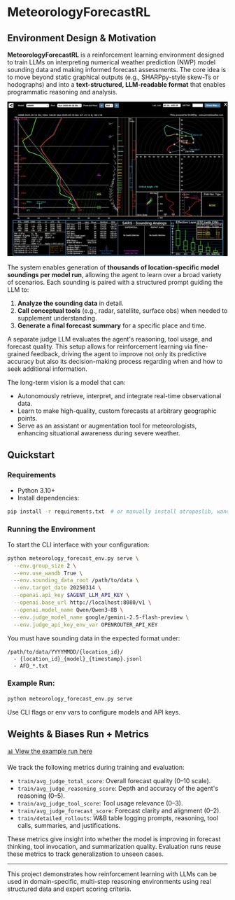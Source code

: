 # MeteorologyForecastRL

## Environment Design & Motivation

**MeteorologyForecastRL** is a reinforcement learning environment designed to train LLMs on interpreting numerical weather prediction (NWP) model sounding data and making informed forecast assessments. The core idea is to move beyond static graphical outputs (e.g., SHARPpy-style skew-Ts or hodographs) and into a **text-structured, LLM-readable format** that enables programmatic reasoning and analysis.

![SHARPpy Sounding Example](sharppy_sounding.png)


The system enables generation of **thousands of location-specific model soundings per model run**, allowing the agent to learn over a broad variety of scenarios. Each sounding is paired with a structured prompt guiding the LLM to:

1. **Analyze the sounding data** in detail.
2. **Call conceptual tools** (e.g., radar, satellite, surface obs) when needed to supplement understanding.
3. **Generate a final forecast summary** for a specific place and time.

A separate judge LLM evaluates the agent's reasoning, tool usage, and forecast quality. This setup allows for reinforcement learning via fine-grained feedback, driving the agent to improve not only its predictive accuracy but also its decision-making process regarding when and how to seek additional information.

The long-term vision is a model that can:

* Autonomously retrieve, interpret, and integrate real-time observational data.
* Learn to make high-quality, custom forecasts at arbitrary geographic points.
* Serve as an assistant or augmentation tool for meteorologists, enhancing situational awareness during severe weather.


## Quickstart

### Requirements

* Python 3.10+
* Install dependencies:

```bash
pip install -r requirements.txt  # or manually install atroposlib, wandb, httpx, etc.
```

### Running the Environment

To start the CLI interface with your configuration:

```bash
python meteorology_forecast_env.py serve \
  --env.group_size 2 \
  --env.use_wandb True \
  --env.sounding_data_root /path/to/data \
  --env.target_date 20250314 \
  --openai.api_key $AGENT_LLM_API_KEY \
  --openai.base_url http://localhost:8080/v1 \
  --openai.model_name Qwen/Qwen3-8B \
  --env.judge_model_name google/gemini-2.5-flash-preview \
  --env.judge_api_key_env_var OPENROUTER_API_KEY
```

You must have sounding data in the expected format under:

```
/path/to/data/YYYYMMDD/{location_id}/
  - {location_id}_{model}_{timestamp}.jsonl
  - AFD_*.txt
```

### Example Run:

```bash
python meteorology_forecast_env.py serve
```

Use CLI flags or env vars to configure models and API keys.

## Weights & Biases Run + Metrics

[📊 View the example run here](https://wandb.ai/fahrenheitagi-fahrenheitagi/my_atropos_rl_experiments/runs/dsubhw9i/overview)

We track the following metrics during training and evaluation:

* `train/avg_judge_total_score`: Overall forecast quality (0–10 scale).
* `train/avg_judge_reasoning_score`: Depth and accuracy of the agent's reasoning (0–5).
* `train/avg_judge_tool_score`: Tool usage relevance (0–3).
* `train/avg_judge_forecast_score`: Forecast clarity and alignment (0–2).
* `train/detailed_rollouts`: W\&B table logging prompts, reasoning, tool calls, summaries, and justifications.

These metrics give insight into whether the model is improving in forecast thinking, tool invocation, and summarization quality. Evaluation runs reuse these metrics to track generalization to unseen cases.

---

This project demonstrates how reinforcement learning with LLMs can be used in domain-specific, multi-step reasoning environments using real structured data and expert scoring criteria.
